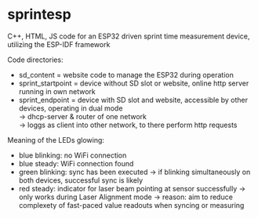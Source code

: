 # sprintesp
C++, HTML, JS code for an ESP32 driven sprint time measurement device, utilizing the ESP-IDF framework 

Code directories:
- sd_content = website code to manage the ESP32 during operation
- sprint_startpoint = device without SD slot or website, online http server running in own network
- sprint_endpoint   = device with SD slot and website, accessible by other devices, operating in dual mode
<br/>-> dhcp-server & router of one network
<br/>-> loggs as client into other network, to there perform http requests

Meaning of the LEDs glowing:
- blue blinking: no WiFi connection
- blue steady:   WiFi connection found
- green blinking: sync has been executed
  -> if blinking simultaneously on both devices, successful sync is likely
- red steady: indicator for laser beam pointing at sensor successfully
  -> only works during Laser Alignment mode
     -> reason: aim to reduce complexety of fast-paced value readouts when syncing or measuring
